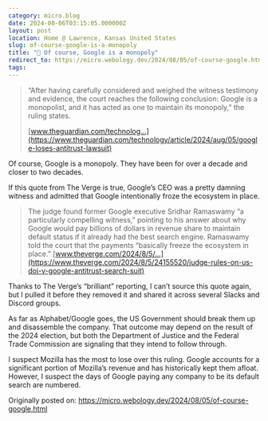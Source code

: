 ```yaml
---
category: micro.blog
date: 2024-08-06T03:15:05.000000Z
layout: post
location: Home @ Lawrence, Kansas United States
slug: of-course-google-is-a-monopoly
title: "🧐 Of course, Google is a monopoly"
redirect_to: https://micro.webology.dev/2024/08/05/of-course-google.html
tags:
---
```


> “After having carefully considered and weighed the witness testimony and evidence, the court reaches the following conclusion: Google is a monopolist, and it has acted as one to maintain its monopoly,” the ruling states.
>
> [www.theguardian.com/technolog…](https://www.theguardian.com/technology/article/2024/aug/05/google-loses-antitrust-lawsuit)

Of course, Google is a monopoly. They have been for over a decade and closer to two decades.

If this quote from The Verge is true, Google’s CEO was a pretty damning witness and admitted that Google intentionally froze the ecosystem in place.

> The judge found former Google executive Sridhar Ramaswamy “a particularly compelling witness,” pointing to his answer about why Google would pay billions of dollars in revenue share to maintain default status if it already had the best search engine. Ramaswamy told the court that the payments “basically freeze the ecosystem in place.” [www.theverge.com/2024/8/5/…](https://www.theverge.com/2024/8/5/24155520/judge-rules-on-us-doj-v-google-antitrust-search-suit)

Thanks to The Verge’s “brilliant” reporting, I can’t source this quote again, but I pulled it before they removed it and shared it across several Slacks and Discord groups.

As far as Alphabet/Google goes, the US Government should break them up and disassemble the company. That outcome may depend on the result of the 2024 election, but both the Department of Justice and the Federal Trade Commission are signaling that they intend to follow through.

I suspect Mozilla has the most to lose over this ruling. Google accounts for a significant portion of Mozilla’s revenue and has historically kept them afloat. However, I suspect the days of Google paying any company to be its default search are numbered.

Originally posted on: https://micro.webology.dev/2024/08/05/of-course-google.html
